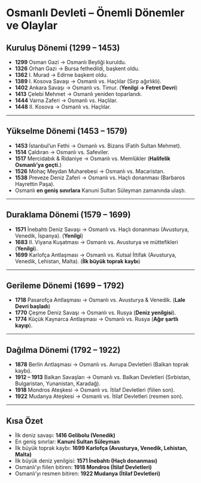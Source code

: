 # Osmanlı Devleti – Önemli Dönemler ve Olaylar

## Kuruluş Dönemi (1299 – 1453)
- **1299** Osman Gazi → Osmanlı Beyliği kuruldu.  
- **1326** Orhan Gazi → Bursa fethedildi, başkent oldu.  
- **1362** I. Murad → Edirne başkent oldu.  
- **1389** I. Kosova Savaşı → Osmanlı vs. Haçlılar (Sırp ağırlıklı).  
- **1402** Ankara Savaşı → Osmanlı vs. Timur. (**Yenilgi → Fetret Devri**)  
- **1413** Çelebi Mehmet → Osmanlı yeniden toparlandı.  
- **1444** Varna Zaferi → Osmanlı vs. Haçlılar.  
- **1448** II. Kosova → Osmanlı vs. Haçlılar.  

---

## Yükselme Dönemi (1453 – 1579)
- **1453** İstanbul’un Fethi → Osmanlı vs. Bizans (Fatih Sultan Mehmet).  
- **1514** Çaldıran → Osmanlı vs. Safeviler.  
- **1517** Mercidabık & Ridaniye → Osmanlı vs. Memlükler (**Halifelik Osmanlı’ya geçti.**)  
- **1526** Mohaç Meydan Muharebesi → Osmanlı vs. Macaristan.  
- **1538** Preveze Deniz Zaferi → Osmanlı vs. Haçlı donanması (Barbaros Hayrettin Paşa).  
- Osmanlı **en geniş sınırlara** Kanuni Sultan Süleyman zamanında ulaştı.  

---

## Duraklama Dönemi (1579 – 1699)
- **1571** İnebahtı Deniz Savaşı → Osmanlı vs. Haçlı donanması (Avusturya, Venedik, İspanya). (**Yenilgi**)  
- **1683** II. Viyana Kuşatması → Osmanlı vs. Avusturya ve müttefikleri (**Yenilgi**).  
- **1699** Karlofça Antlaşması → Osmanlı vs. Kutsal İttifak (Avusturya, Venedik, Lehistan, Malta). (**İlk büyük toprak kaybı**)  

---

## Gerileme Dönemi (1699 – 1792)
- **1718** Pasarofça Antlaşması → Osmanlı vs. Avusturya & Venedik. (**Lale Devri başladı**)  
- **1770** Çeşme Deniz Savaşı → Osmanlı vs. Rusya (**Deniz yenilgisi**).  
- **1774** Küçük Kaynarca Antlaşması → Osmanlı vs. Rusya (**Ağır şartlı kayıp**).  

---

## Dağılma Dönemi (1792 – 1922)
- **1878** Berlin Antlaşması → Osmanlı vs. Avrupa Devletleri (Balkan toprak kaybı).  
- **1912 – 1913** Balkan Savaşları → Osmanlı vs. Balkan Devletleri (Sırbistan, Bulgaristan, Yunanistan, Karadağ).  
- **1918** Mondros Ateşkesi → Osmanlı vs. İtilaf Devletleri (fiilen son).  
- **1922** Mudanya Ateşkesi → Osmanlı vs. İtilaf Devletleri (resmen son).  

---

## Kısa Özet
- İlk deniz savaşı: **1416 Gelibolu (Venedik)**  
- En geniş sınırlar: **Kanuni Sultan Süleyman**  
- İlk büyük toprak kaybı: **1699 Karlofça (Avusturya, Venedik, Lehistan, Malta)**  
- İlk büyük deniz yenilgisi: **1571 İnebahtı (Haçlı donanması)**  
- Osmanlı’yı fiilen bitiren: **1918 Mondros (İtilaf Devletleri)**  
- Osmanlı’yı resmen bitiren: **1922 Mudanya (İtilaf Devletleri)**  
